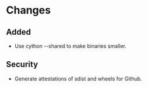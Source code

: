 # Changes

## Added

- Use cython --shared to make binaries smaller.

## Security

- Generate attestations of sdist and wheels for Github.

